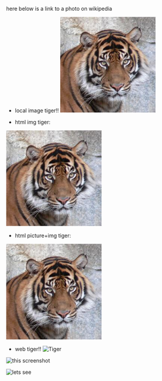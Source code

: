 
here below is a link to a photo on wikipedia

- local image tiger!!
![tiger](./images/tiger.jpg)

- html img tiger:
<img src="./images/tiger.jpg" alt="TIGER">

- html picture+img tiger:
<picture>
  <img src="./images/tiger.jpg" alt="TIGER">
</picture>

- web tiger!!
![Tiger](https://upload.wikimedia.org/wikipedia/commons/8/81/2012_Suedchinesischer_Tiger.JPG)

![this screenshot](https://raw.githubusercontent.com/rachelg25/Ketryx-Demo/refs/heads/main/shared/images/Cute_dog.jpg?token=GHSAT0AAAAAADMRZOAQ7JXSKEMJLE4TMY2S2IA4TFQ)

![lets see](https://github-production-user-asset-6210df.s3.amazonaws.com/220036449/478051272-3a1ed234-6bc6-4eb9-92c8-8493c6f0dd66.png?X-Amz-Algorithm=AWS4-HMAC-SHA256&X-Amz-Credential=AKIAVCODYLSA53PQK4ZA%2F20251028%2Fus-east-1%2Fs3%2Faws4_request&X-Amz-Date=20251028T154727Z&X-Amz-Expires=300&X-Amz-Signature=0f6c28cd8419b647cd9ffb36aa2c7911dc03499538b0ee30bd62555f5b970d53&X-Amz-SignedHeaders=host)
